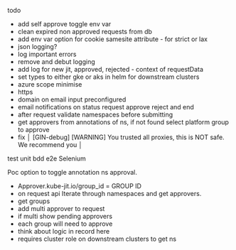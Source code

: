 todo

- add self approve toggle env var
- clean expired non approved requests from db
- add env var option for cookie samesite attribute - for strict or lax
- json logging?
- log important errors
- remove and debut logging 
- add log for new jit, approved, rejected - context of requestData
- set types to either gke or aks in helm for downstream clusters
- azure scope minimise
- https
- domain on email input preconfigured
- email notifications on status request approve reject and end
- after request validate namespaces before submitting
- get approvers from annotations of ns, if not found select platform group to approve 
- fix │ [GIN-debug] [WARNING] You trusted all proxies, this is NOT safe. We recommend you │


test
  unit
  bdd
  e2e Selenium 

Poc option to toggle annotation ns approval.
- Approver.kube-jit.io/group_id = GROUP ID
- on request api Iterate through namespaces and get approvers.
- get groups
- add multi approver to request
- if multi show pending approvers
- each group will need to approve
- think about logic in record here
- requires cluster role on downstream clusters to get ns


